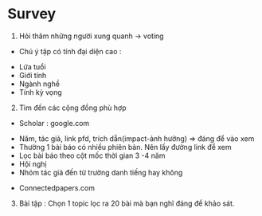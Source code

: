 # Survey

1. Hỏi thăm những người xung quanh -> voting
* Chú ý tập có tính đại diện cao :
- Lứa tuổi
- Giới tính
- Ngành nghề
- Tính kỳ vọng
2. Tìm đến các cộng đồng phù hợp
- Scholar : google.com
+ Năm, tác giả, link pfd, trích dẫn(impact-ảnh hưởng) => đáng để vào xem
+ Thường 1 bài báo có nhiều phiên bản. Nên lấy đường link để xem
+ Lọc bài báo theo cột mốc thời gian 3 -4 năm
+ Hội nghị
+ Nhóm tác giả đến từ trường danh tiếng hay không
- Connectedpapers.com
3. Bài tập : Chọn 1 topic lọc ra 20 bài mà bạn nghĩ đáng để khảo sát.
